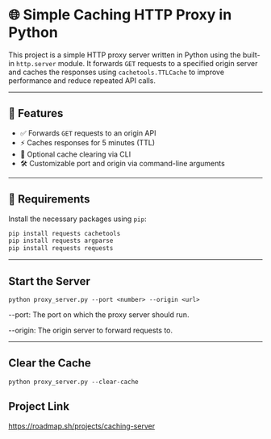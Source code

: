 # 🌐 Simple Caching HTTP Proxy in Python

This project is a simple HTTP proxy server written in Python using the built-in `http.server` module. It forwards `GET` requests to a specified origin server and caches the responses using `cachetools.TTLCache` to improve performance and reduce repeated API calls.

---

## 🧰 Features

- ✅ Forwards `GET` requests to an origin API
- ⚡ Caches responses for 5 minutes (TTL)
- 🧹 Optional cache clearing via CLI
- 🛠️ Customizable port and origin via command-line arguments

---

## 🐍 Requirements

Install the necessary packages using `pip`:

```bash
pip install requests cachetools
pip install requests argparse
pip install requests requests
```

---
## Start the Server

```
python proxy_server.py --port <number> --origin <url>
```
--port: The port on which the proxy server should run.

--origin: The origin server to forward requests to.

---

## Clear the Cache

```
python proxy_server.py --clear-cache
```


## Project Link
https://roadmap.sh/projects/caching-server
